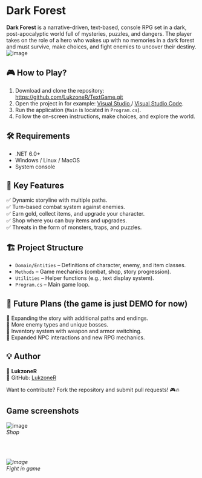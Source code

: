 # Dark Forest

**Dark Forest** is a narrative-driven, text-based, console RPG set in a dark, post-apocalyptic world full of mysteries, puzzles, and dangers. The player takes on the role of a hero who wakes up with no memories in a dark forest and must survive, make choices, and fight enemies to uncover their destiny.
![image](https://github.com/user-attachments/assets/ba5d51af-8728-4f8e-b4b3-9ba7bfe1a6a3)


## 🎮 How to Play?

1. Download and clone the repository: https://github.com/LukzoneR/TextGame.git
2. Open the project in for example: <a href="https://visualstudio.microsoft.com/pl/downloads/"> Visual Studio </a> / <a href="https://code.visualstudio.com/download" >Visual Studio Code</a>.
3. Run the application (`Main` is located in `Program.cs`).
4. Follow the on-screen instructions, make choices, and explore the world.

## 🛠 Requirements

- .NET 6.0+
- Windows / Linux / MacOS
- System console

## 📜 Key Features

✅ Dynamic storyline with multiple paths.  
✅ Turn-based combat system against enemies.  
✅ Earn gold, collect items, and upgrade your character.  
✅ Shop where you can buy items and upgrades.  
✅ Threats in the form of monsters, traps, and puzzles.

## 🏗 Project Structure

- `Domain/Entities` – Definitions of character, enemy, and item classes.  
- `Methods` – Game mechanics (combat, shop, story progression).  
- `Utilities` – Helper functions (e.g., text display system).  
- `Program.cs` – Main game loop.

## 🚀 Future Plans (the game is just DEMO for now)

🔹 Expanding the story with additional paths and endings.  
🔹 More enemy types and unique bosses.  
🔹 Inventory system with weapon and armor switching.  
🔹 Expanded NPC interactions and new RPG mechanics.

## 💡 Author

👤 **LukzoneR**  
📌 GitHub: [LukzoneR](https://github.com/LukzoneR)  

Want to contribute? Fork the repository and submit pull requests! 🎮🔥

## Game screenshots

![image](https://github.com/user-attachments/assets/25ba1013-3b10-4d2a-9975-51c9b3299356)<br>
<i>Shop<i/>

<br>
<br>

![image](https://github.com/user-attachments/assets/2ef131fe-4413-4b71-b24a-f363d11bc2c0)<br>
<i>Fight in game</i>


